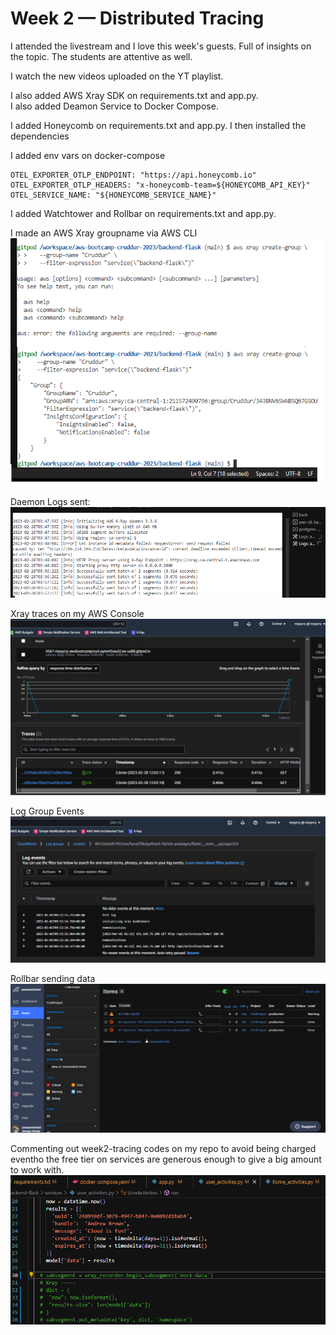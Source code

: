 # Week 2 — Distributed Tracing

I attended the livestream and I love this week's guests. Full of insights on the topic. The students are attentive as well.  

I watch the new videos uploaded on the YT playlist.  

I also added AWS Xray SDK on requirements.txt and app.py.  
I also added Deamon Service to Docker Compose.

I added Honeycomb on requirements.txt and app.py. I then installed the dependencies

I added env vars on docker-compose  
```
OTEL_EXPORTER_OTLP_ENDPOINT: "https://api.honeycomb.io"
OTEL_EXPORTER_OTLP_HEADERS: "x-honeycomb-team=${HONEYCOMB_API_KEY}"
OTEL_SERVICE_NAME: "${HONEYCOMB_SERVICE_NAME}"
```
I added Watchtower and Rollbar on requirements.txt and app.py.   

I made an AWS Xray groupname via AWS CLI  
![Xray groupname](assets/week2-error-in-aws-xray-cli-resolved.png)  

Daemon Logs sent:
![Daemon Logs](assets/week2-daemon-logs.png)  

Xray traces on my AWS Console
![xray traces on my AWS Console](assets/week2-xray-traces-on-console.png)  


Log Group Events  
![Cloudwatch log group events](assets/week2-cloudwatch-logevents-from-loggroups-testlog.png)  

Rollbar sending data
![Rollbar sending data](assets/week2-rollbar-sending-data.png)  

Commenting out week2-tracing codes on my repo to avoid being charged eventho the free tier on services are generous enough to give a big amount to work with.  
![Commenting Out codes](assets/week2-commenting-out-xray-cloudwatch-spend-concern.png)  
